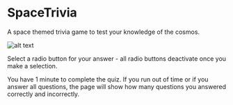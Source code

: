 # SpaceTrivia
A space themed trivia game to test your knowledge of the cosmos.

![alt text](https://media.giphy.com/media/7OVCE8a4qgUC26M63k/giphy.gifs)

Select a radio button for your answer - all radio buttons deactivate once you make a selection.

You have 1 minute to complete the quiz. If you run out of time or if you answer all questions, the page will show how many questions you answered correctly and incorrectly. 
